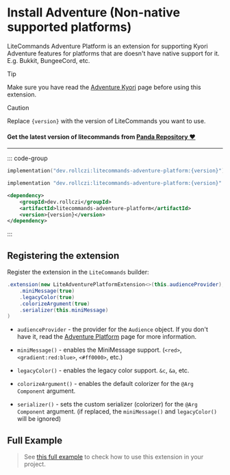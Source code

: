 # Install Adventure (Non-native supported platforms)

LiteCommands Adventure Platform is an extension for supporting Kyori Adventure features
for platforms that are doesn't have native support for it. E.g. Bukkit, BungeeCord, etc.

> [!TIP]
> Make sure you have read the [Adventure Kyori](https://docs.advntr.dev/getting-started.html) page before using this extension.

> [!CAUTION]
> Replace `{version}` with the version of LiteCommands you want to use.
#### Get the latest version of litecommands from [Panda Repository ❤](https://repo.panda-lang.org/#/releases/dev/rollczi/litecommands)
---

::: code-group
```kotlin [Gradle Kotlin]
implementation("dev.rollczi:litecommands-adventure-platform:{version}")
```

```groovy [Gradle Groovy]
implementation "dev.rollczi:litecommands-adventure-platform:{version}"
```

```xml [Maven]
<dependency>
    <groupId>dev.rollczi</groupId>
    <artifactId>litecommands-adventure-platform</artifactId>
    <version>{version}</version>
</dependency>
```
:::


## Registering the extension

Register the extension in the `LiteCommands` builder:

```java
.extension(new LiteAdventurePlatformExtension<>(this.audienceProvider), config -> config
    .miniMessage(true)
    .legacyColor(true)
    .colorizeArgument(true)
    .serializer(this.miniMessage)
)
```

- `audienceProvider` - the provider for the `Audience` object. If you don't have it, read the [Adventure Platform](https://docs.advntr.dev/platform/index.html) page for more information.

- `miniMessage()` - enables the MiniMessage support. (`<red>`, `<gradient:red:blue>`, `<#ff0000>`, etc.)
- `legacyColor()` - enables the legacy color support. `&c`, `&a`, etc.
- `colorizeArgument()` - enables the default colorizer for the `@Arg Component` argument.
- `serializer()` - sets the custom serializer (colorizer) for the `@Arg Component` argument. (if replaced, the `miniMessage()` and `legacyColor()` will be ignored)

## Full Example

> See [this full example](https://github.com/Rollczi/LiteCommands/tree/master/examples/bukkit-adventure-platform)
> to check how to use this extension in your project.